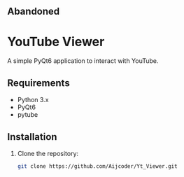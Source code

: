 ## Abandoned 



# YouTube Viewer

A simple PyQt6 application to interact with YouTube.

## Requirements

- Python 3.x
- PyQt6
- pytube

## Installation

1. Clone the repository:

   ```bash
   git clone https://github.com/Aijcoder/Yt_Viewer.git
